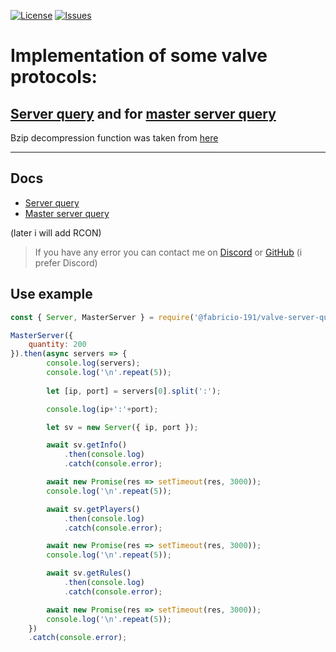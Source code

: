 [![License](https://img.shields.io/github/license/Fabricio-191/valve-protocols?color=white&style=for-the-badge)](https://github.com/Fabricio-191/valve-protocols/blob/master/LICENSE)
[![Issues](https://img.shields.io/github/issues/Fabricio-191/valve-protocols?style=for-the-badge)](https://github.com/Fabricio-191/valve-protocols/issues)


# Implementation of some valve protocols:
## [Server query](https://developer.valvesoftware.com/wiki/Server_queries) and for [master server query](https://developer.valvesoftware.com/wiki/Master_Server_Query_Protocol)


Bzip decompression function was taken from [here](https://www.npmjs.com/package/bz2)

___

## Docs

* [Server query](https://github.com/Fabricio-191/valve-protocols/blob/master/docs/Server.md)
* [Master server query](https://github.com/Fabricio-191/valve-protocols/blob/master/docs/MasterServer.md)  
  
(later i will add RCON)

> If you have any error you can contact me on [Discord](https://discord.gg/zrESMn6) or [GitHub](https://github.com/Fabricio-191/valve-server-query/issues) (i prefer Discord)

## Use example

```js
const { Server, MasterServer } = require('@fabricio-191/valve-server-query');

MasterServer({
    quantity: 200
}).then(async servers => {
		console.log(servers);
		console.log('\n'.repeat(5));
		
		let [ip, port] = servers[0].split(':');

		console.log(ip+':'+port);

		let sv = new Server({ ip, port });

		await sv.getInfo()
			.then(console.log)
			.catch(console.error);

		await new Promise(res => setTimeout(res, 3000));
		console.log('\n'.repeat(5));

		await sv.getPlayers()
			.then(console.log)
			.catch(console.error);

		await new Promise(res => setTimeout(res, 3000));
		console.log('\n'.repeat(5));

		await sv.getRules()
			.then(console.log)
			.catch(console.error);

		await new Promise(res => setTimeout(res, 3000));
		console.log('\n'.repeat(5));
	})
	.catch(console.error);
```